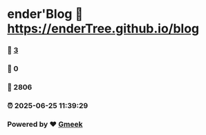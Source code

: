 # ender'Blog :link: https://enderTree.github.io/blog 
### :page_facing_up: [3](https://enderTree.github.io/blog/tag.html) 
### :speech_balloon: 0 
### :hibiscus: 2806 
### :alarm_clock: 2025-06-25 11:39:29 
### Powered by :heart: [Gmeek](https://github.com/Meekdai/Gmeek)
